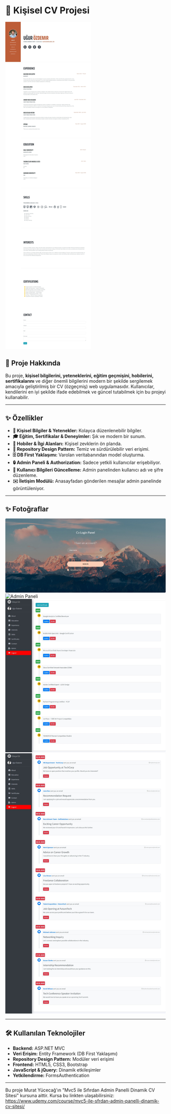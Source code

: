 # 🌟 Kişisel CV Projesi

![Proje Kapak Resmi](images/defaultFull.jpeg)

## 📄 Proje Hakkında

Bu proje, **kişisel bilgilerini, yeteneklerini, eğitim geçmişini, hobilerini, sertifikalarını** ve diğer önemli bilgilerini modern bir şekilde sergilemek amacıyla geliştirilmiş bir CV (özgeçmiş) web uygulamasıdır. Kullanıcılar, kendilerini en iyi şekilde ifade edebilmek ve güncel tutabilmek için bu projeyi kullanabilir.

---

## ✨ Özellikler

- **👤 Kişisel Bilgiler & Yetenekler:** Kolayca düzenlenebilir bilgiler.
- **🎓 Eğitim, Sertifikalar & Deneyimler:** Şık ve modern bir sunum.
- **🎨 Hobiler & İlgi Alanları:** Kişisel zevklerin ön planda.
- **📁 Repository Design Pattern:** Temiz ve sürdürülebilir veri erişimi.
- **🗄️ DB First Yaklaşımı:** Varolan veritabanından model oluşturma.
- **🔒 Admin Paneli & Authorization:** Sadece yetkili kullanıcılar erişebiliyor.
- **🔄 Kullanıcı Bilgileri Güncelleme:** Admin panelinden kullanıcı adı ve şifre düzenleme.
- **✉️ İletişim Modülü:** Anasayfadan gönderilen mesajlar admin panelinde görüntüleniyor.

---


## ✨ Fotoğraflar
![Admin Paneli](images/loginpage.png)
![Admin Paneli](images/skill.jpeg)
![Admin Paneli](images/sertificates.jpeg)
![Admin Paneli](images/messages.jpeg)


---
## 🛠️ Kullanılan Teknolojiler

- **Backend:** ASP.NET MVC  
- **Veri Erişim:** Entity Framework (DB First Yaklaşımı)  
- **Repository Design Pattern:** Modüler veri erişimi  
- **Frontend:** HTML5, CSS3, Bootstrap
- **JavaScript & jQuery:** Dinamik etkileşimler
- **Yetkilendirme:** FormsAuthentication

---

Bu proje Murat Yücecağ'ın "Mvc5 ile Sıfırdan Admin Panelli Dinamik CV Sitesi" kursuna aittir.
Kursa bu linkten ulaşabilirsiniz: https://www.udemy.com/course/mvc5-ile-sfrdan-admin-panelli-dinamik-cv-sitesi/
